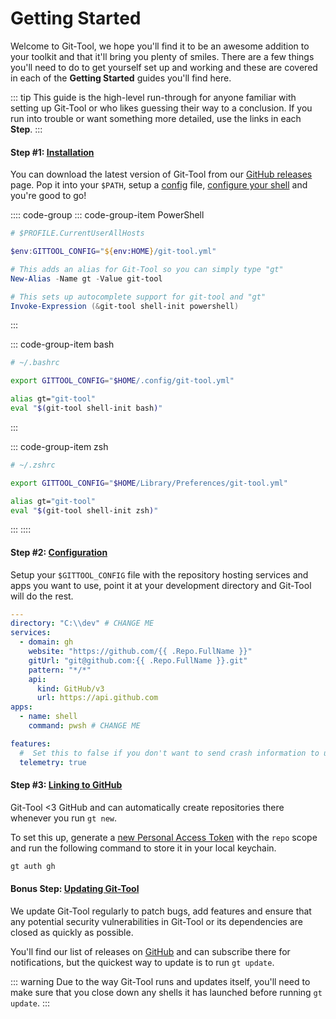 # Getting Started
Welcome to Git-Tool, we hope you'll find it to be an awesome addition to your toolkit
and that it'll bring you plenty of smiles. There are a few things you'll need to do
to get yourself set up and working and these are covered in each of the **Getting
Started** guides you'll find here.

::: tip
This guide is the high-level run-through for anyone familiar with setting up Git-Tool
or who likes guessing their way to a conclusion. If you run into trouble or want something
more detailed, use the links in each **Step**.
:::

#### Step #1: [Installation](installation.md)
You can download the latest version of Git-Tool from our [GitHub releases][release] page.
Pop it into your `$PATH`, setup a [config](../config/README.md) file,
[configure your shell](installation.md#setting-up-your-shell) and you're good to go!

:::: code-group
::: code-group-item PowerShell
```powershell
# $PROFILE.CurrentUserAllHosts

$env:GITTOOL_CONFIG="${env:HOME}/git-tool.yml"

# This adds an alias for Git-Tool so you can simply type "gt"
New-Alias -Name gt -Value git-tool

# This sets up autocomplete support for git-tool and "gt"
Invoke-Expression (&git-tool shell-init powershell)
```
:::

::: code-group-item bash
```bash
# ~/.bashrc

export GITTOOL_CONFIG="$HOME/.config/git-tool.yml"

alias gt="git-tool"
eval "$(git-tool shell-init bash)"
```
:::

::: code-group-item zsh
```bash
# ~/.zshrc

export GITTOOL_CONFIG="$HOME/Library/Preferences/git-tool.yml"

alias gt="git-tool"
eval "$(git-tool shell-init zsh)"
```
:::
::::

#### Step #2: [Configuration](../config/README.md)
Setup your `$GITTOOL_CONFIG` file with the repository hosting services and apps you want
to use, point it at your development directory and Git-Tool will do the rest.

```yaml
---
directory: "C:\\dev" # CHANGE ME
services:
  - domain: gh
    website: "https://github.com/{{ .Repo.FullName }}"
    gitUrl: "git@github.com:{{ .Repo.FullName }}.git"
    pattern: "*/*"
    api:
      kind: GitHub/v3
      url: https://api.github.com
apps:
  - name: shell
    command: pwsh # CHANGE ME

features:
  #  Set this to false if you don't want to send crash information to us
  telemetry: true
```

#### Step #3: [Linking to GitHub](github.md)
Git-Tool <3 GitHub and can automatically create repositories there whenever you run `gt new`.

To set this up, generate a [new Personal Access Token](https://github.com/settings/tokens/new?scopes=repo)
with the `repo` scope and run the following command to store it in your local keychain.

```powershell
gt auth gh
```

#### Bonus Step: [Updating Git-Tool](updates.md)
We update Git-Tool regularly to patch bugs, add features and ensure that any potential
security vulnerabilities in Git-Tool or its dependencies are closed as quickly as possible.

You'll find our list of releases on [GitHub][release] and can subscribe there for notifications,
but the quickest way to update is to run `gt update`.

::: warning
Due to the way Git-Tool runs and updates itself, you'll need to make sure that you close down any shells
it has launched before running `gt update`.
:::

[release]: https://github.com/SierraSoftworks/git-tool/releases
[new-issue]: https://github.com/SierraSoftworks/git-tool/issues/new/choose
